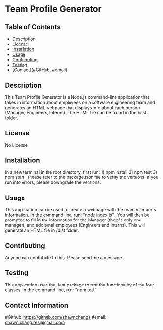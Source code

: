# Team Profile Generator

## Table of Contents
- [Description](#description)
- [License](#license)
- [Installation](#installation)
- [Usage](#usage)
- [Contributing](#contribution)
- [Testing](#test)
- [Contact](#GitHub, #email)

## Description
This Team Profile Generator is a Node.js command-line application that takes in information about employees on a software engineering team and generates an HTML webpage that displays info about each person (Manager, Engineers, Interns). The HTML file can be found in the /dist folder.

## License
No License

## Installation
In a new terminal in the root directory, first run: 1) npm install 2) npm test 3) npm start . Please refer to the package.json file to verify the versions. If you run into errors, please downgrade the versions.

## Usage
This application can be used to create a webpage with the team member's information. In the command line, run: "node index.js" . You will then be prompted to fill in the information for the Manager (there's only one manager), and additonal employees (Engineers and Interns). This will generate an HTML file in /dist folder.

## Contributing
Anyone can contribute to this. Please send me a message.

## Testing
This application uses the Jest package to test the functionality of the four classes. In the command line, run: "npm test"

## Contact Information
#Github: 
  https://github.com/shawnchangs
#email: 
  shawn.chang.res@gmail.com

